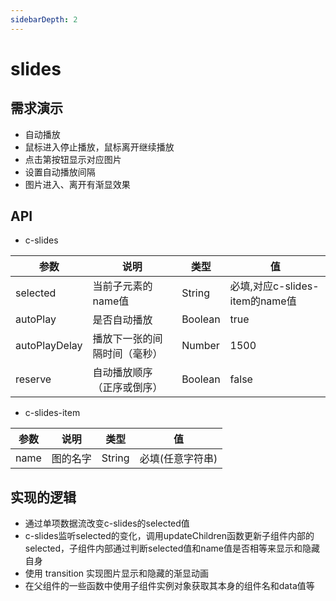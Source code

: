 ```yaml
---
sidebarDepth: 2
---
```

# slides

## 需求演示

- 自动播放
- 鼠标进入停止播放，鼠标离开继续播放
- 点击第按钮显示对应图片
- 设置自动播放间隔
- 图片进入、离开有渐显效果

<ClientOnly>
  <slides-demo></slides-demo>
</ClientOnly>

## API
- c-slides

| 参数   | 说明   | 类型  | 值 |
| -------- | -------- | ------- | ------ |
| selected  | 当前子元素的name值 | String  | 必填,对应c-slides-item的name值  |
| autoPlay     | 是否自动播放 | Boolean  | true     |
| autoPlayDelay | 播放下一张的间隔时间（毫秒） | Number | 1500  |
| reserve | 自动播放顺序（正序或倒序） | Boolean | false  |

- c-slides-item

| 参数   | 说明   | 类型  | 值 |
| -------- | -------- | ------- | ------ |
| name | 图的名字 | String | 必填(任意字符串) |

## 实现的逻辑
- 通过单项数据流改变c-slides的selected值
- c-slides监听selected的变化，调用updateChildren函数更新子组件内部的selected，子组件内部通过判断selected值和name值是否相等来显示和隐藏自身
- 使用 transition 实现图片显示和隐藏的渐显动画
- 在父组件的一些函数中使用子组件实例对象获取其本身的组件名和data值等